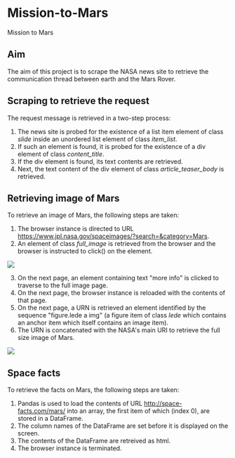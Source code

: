 # Mission-to-Mars
Mission to Mars

## Aim
The aim of this project is to scrape the NASA news site to retrieve the communication thread between earth and the Mars Rover. 

## Scraping to retrieve the request

The request message is retrieved in a two-step process:

1. The news site is probed for the existence of a list item element of class *slide* inside an unordered list element of class *item_list*. 
2. If such an element is found, it is probed for the existence of a div element of class *content_title*.
3. If the div element is found, its text contents are retrieved.
4. Next, the text content of the div element of class *article_teaser_body* is retrieved.

## Retrieving image of Mars

To retrieve an image of Mars, the following steps are taken:

1. The browser instance is directed to URL https://www.jpl.nasa.gov/spaceimages/?search=&category=Mars.
2. An element of class *full_image* is retrieved from the browser and the browser is instructed to click() on the element. 

![](img/Mars_2.png)

3. On the next page, an element containing text "more info" is clicked to traverse to the full image page.
4. On the next page, the browser instance is reloaded with the contents of that page.
5. On the next page, a URN is retrieved an element identified by the sequence "figure.lede a img" (a figure item of class *lede* which contains an anchor item which itself contains an image item).
6. The URN is concatenated with the NASA's main URI to retrieve the full size image of Mars.

![](img/Mars_2.png)

## Space facts

To retrieve the facts on Mars, the following steps are taken:

1. Pandas is used to load the contents of URL http://space-facts.com/mars/ into an array, the first item of which (index 0), are stored in a DataFrame.
2. The column names of the DataFrame are set before it is displayed on the screen.
3. The contents of the DataFrame are retreived as html.
4. The browser instance is terminated.



